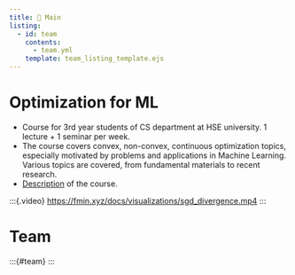 ```yaml
---
title: 🏡 Main
listing:
  - id: team
    contents: 
      - team.yml
    template: team_listing_template.ejs
---
```


# Optimization for ML

* Course for 3rd year students of CS department at HSE university. 1 lecture + 1 seminar per week.
* The course covers convex, non-convex, continuous optimization topics, especially motivated by problems and applications in Machine Learning. Various topics are covered, from fundamental materials to recent research.
* [Description](lectures/0.pdf) of the course.

:::{.video}
https://fmin.xyz/docs/visualizations/sgd_divergence.mp4
:::

# Team
:::{#team}
:::